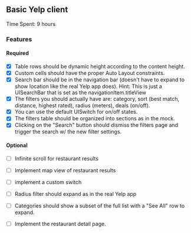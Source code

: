 ## Basic Yelp client

Time Spent: 9 hours

### Features

#### Required

 - [x] Table rows should be dynamic height according to the content height.
 - [x] Custom cells should have the proper Auto Layout constraints.
 - [x] Search bar should be in the navigation bar (doesn't have to expand to show location like the real Yelp app does). Hint: This is just a UISearchBar that is set as the navigationItem.titleView
 - [x] The filters you should actually have are: category, sort (best match, distance, highest rated), radius (meters), deals (on/off).
 - [x] You can use the default UISwitch for on/off states.
 - [x] The filters table should be organized into sections as in the mock.
 - [x] Clicking on the "Search" button should dismiss the filters page and trigger the search w/ the new filter settings.

#### Optional

 - [ ] Infinite scroll for restaurant results
 - [ ] Implement map view of restaurant results
 - [ ] implement a custom switch
 - [ ] Radius filter should expand as in the real Yelp app
 - [ ] Categories should show a subset of the full list with a "See All" row to expand.
 - [ ] Implement the restaurant detail page.

